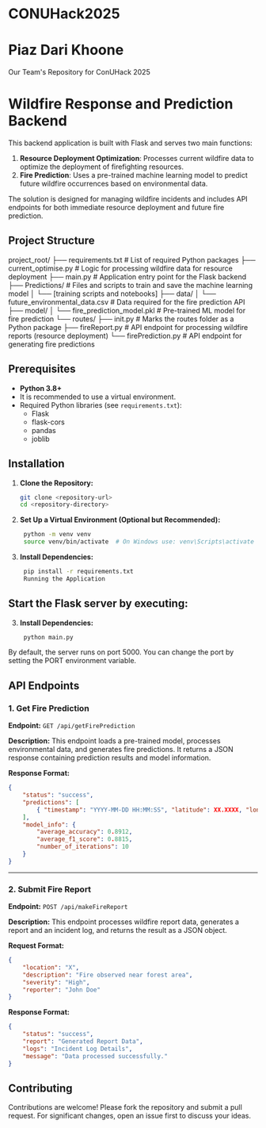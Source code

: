 # CONUHack2025
# Piaz Dari Khoone
Our Team's Repository for ConUHack 2025

# Wildfire Response and Prediction Backend

This backend application is built with Flask and serves two main functions:  
1. **Resource Deployment Optimization**: Processes current wildfire data to optimize the deployment of firefighting resources.  
2. **Fire Prediction**: Uses a pre-trained machine learning model to predict future wildfire occurrences based on environmental data.

The solution is designed for managing wildfire incidents and includes API endpoints for both immediate resource deployment and future fire prediction.

## Project Structure

project_root/ 
├── requirements.txt # List of required Python packages 
├── current_optimise.py # Logic for processing wildfire data for resource deployment 
├── main.py # Application entry point for the Flask backend 
├── Predictions/ # Files and scripts to train and save the machine learning model 
│ └── [training scripts and notebooks] 
├── data/ 
│ └── future_environmental_data.csv # Data required for the fire prediction API 
├── model/ 
│ └── fire_prediction_model.pkl # Pre-trained ML model for fire prediction 
└── routes/ 
├── init.py # Marks the routes folder as a Python package 
├── fireReport.py # API endpoint for processing wildfire reports (resource deployment) 
└── firePrediction.py # API endpoint for generating fire predictions

## Prerequisites

- **Python 3.8+**
- It is recommended to use a virtual environment.
- Required Python libraries (see `requirements.txt`):
  - Flask
  - flask-cors
  - pandas
  - joblib

## Installation

1. **Clone the Repository:**

   ```bash
   git clone <repository-url>
   cd <repository-directory>
2. **Set Up a Virtual Environment (Optional but Recommended):**

   ```bash
    python -m venv venv
    source venv/bin/activate  # On Windows use: venv\Scripts\activate


3. **Install Dependencies:**

   ```bash
    pip install -r requirements.txt
    Running the Application

## Start the Flask server by executing:
3. **Install Dependencies:**

   ```bash
    python main.py

By default, the server runs on port 5000. You can change the port by setting the PORT environment variable.

## API Endpoints

### 1. Get Fire Prediction
**Endpoint:** `GET /api/getFirePrediction`

**Description:**
This endpoint loads a pre-trained model, processes environmental data, and generates fire predictions. It returns a JSON response containing prediction results and model information.

**Response Format:**
```json
{
    "status": "success",
    "predictions": [
        { "timestamp": "YYYY-MM-DD HH:MM:SS", "latitude": XX.XXXX, "longitude": YY.YYYY, "fire_prob": Z.ZZZZ, "fire_severity": "High/Medium/Low" }
    ],
    "model_info": {
        "average_accuracy": 0.8912,
        "average_f1_score": 0.8815,
        "number_of_iterations": 10
    }
}
```

---

### 2. Submit Fire Report
**Endpoint:** `POST /api/makeFireReport`

**Description:**
This endpoint processes wildfire report data, generates a report and an incident log, and returns the result as a JSON object.

**Request Format:**
```json
{
    "location": "X",
    "description": "Fire observed near forest area",
    "severity": "High",
    "reporter": "John Doe"
}
```

**Response Format:**
```json
{
    "status": "success",
    "report": "Generated Report Data",
    "logs": "Incident Log Details",
    "message": "Data processed successfully."
}
```


## Contributing

Contributions are welcome! Please fork the repository and submit a pull request. For significant changes, open an issue first to discuss your ideas.
